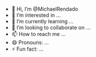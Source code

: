 - 👋 Hi, I’m @MichaelRendado
- 👀 I’m interested in ...
- 🌱 I’m currently learning ...
- 💞️ I’m looking to collaborate on ...
- 📫 How to reach me ...
- 😄 Pronouns: ...
- ⚡ Fun fact: ...

<!---
MichaelRendado/MichaelRendado is a ✨ special ✨ repository because its `README.md` (this file) appears on your GitHub profile.
You can click the Preview link to take a look at your changes.
--->
